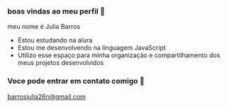 ### boas vindas ao meu perfil 💟
meu nome é Julia Barros 


- Estou estudando na alura
- Estou me desenvolvendo na linguagem JavaScript
- Utilizo esse espaço para minha organização e compartilhamento dos meus projetos desenvolvidos

### Voce pode entrar em contato comigo 📧

barrosjulia26n@gmail.com
